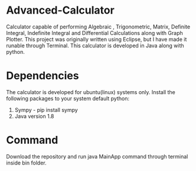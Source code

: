 # Advanced-Calculator
Calculator capable of performing Algebraic , Trigonometric, Matrix, Definite Integral, Indefinite Integral and Differential Calculations along with Graph Plotter. This project was originally written using Eclipse, but I have made it runable through Terminal. This calculator is developed in Java along with python.

# Dependencies
The calculator is developed for ubuntu(linux) systems only. 
Install the following packages to your system default python:
1. Sympy - pip install sympy
2. Java version 1.8

# Command
  Download the repository and run java MainApp command through terminal inside bin folder.
    
